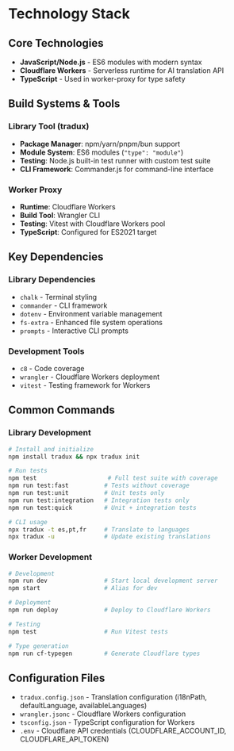 # Technology Stack

## Core Technologies

- **JavaScript/Node.js** - ES6 modules with modern syntax
- **Cloudflare Workers** - Serverless runtime for AI translation API
- **TypeScript** - Used in worker-proxy for type safety

## Build Systems & Tools

### Library Tool (tradux)
- **Package Manager**: npm/yarn/pnpm/bun support
- **Module System**: ES6 modules (`"type": "module"`)
- **Testing**: Node.js built-in test runner with custom test suite
- **CLI Framework**: Commander.js for command-line interface

### Worker Proxy
- **Runtime**: Cloudflare Workers
- **Build Tool**: Wrangler CLI
- **Testing**: Vitest with Cloudflare Workers pool
- **TypeScript**: Configured for ES2021 target

## Key Dependencies

### Library Dependencies
- `chalk` - Terminal styling
- `commander` - CLI framework
- `dotenv` - Environment variable management
- `fs-extra` - Enhanced file system operations
- `prompts` - Interactive CLI prompts

### Development Tools
- `c8` - Code coverage
- `wrangler` - Cloudflare Workers deployment
- `vitest` - Testing framework for Workers

## Common Commands

### Library Development
```bash
# Install and initialize
npm install tradux && npx tradux init

# Run tests
npm test                    # Full test suite with coverage
npm run test:fast          # Tests without coverage
npm run test:unit          # Unit tests only
npm run test:integration   # Integration tests only
npm run test:quick         # Unit + integration tests

# CLI usage
npx tradux -t es,pt,fr     # Translate to languages
npx tradux -u              # Update existing translations
```

### Worker Development
```bash
# Development
npm run dev                # Start local development server
npm start                  # Alias for dev

# Deployment
npm run deploy             # Deploy to Cloudflare Workers

# Testing
npm test                   # Run Vitest tests

# Type generation
npm run cf-typegen         # Generate Cloudflare types
```

## Configuration Files

- `tradux.config.json` - Translation configuration (i18nPath, defaultLanguage, availableLanguages)
- `wrangler.jsonc` - Cloudflare Workers configuration
- `tsconfig.json` - TypeScript configuration for Workers
- `.env` - Cloudflare API credentials (CLOUDFLARE_ACCOUNT_ID, CLOUDFLARE_API_TOKEN)